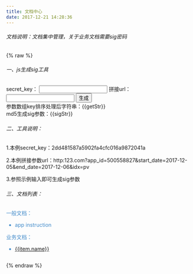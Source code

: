 ```yaml
---
title: 文档中心
date: 2017-12-21 14:28:36
---
```

###### 文档说明：文档集中管理，关于业务文档需要sig密码
{% raw %}
<div id="app">
<h6>一、js生成sig工具</h6>
<div>
<label>secret_key：</label>
<input type="text" v-model="use_key"/>
<label>拼接url：</label>
<input type="text" v-model="use_text"/>
<button @click="commit">生成</button>
<div><span>参数数组key排序处理后字符串：</span>{{getStr}}</div>
<div><span>md5生成sig参数：</span>{{sigStr}}</div>
</div>
<h6>二、工具说明：</h6>
<p>1.本例secret_key：2dd481587a5902fa4cfc016a9872041a</p>
<p>2.本例拼接参数url：http:123.com?app_id=500558827&start_date=2017-12-05&end_date=2017-12-06&idx=pv</p>
<p>3.参照示例输入即可生成sig参数</p>
<h6>三、文档列表：</h6>
<div style="overflow:hidden;zoom:1;color:#428bca">
	<div class="use_left">
		<div>一般文档：</div>
		<ul>
			<li>app instruction</li>
		</ul>
	</div>
	<div class="use_right">
		<div>业务文档：</div>
		<ul>
			<li v-for="(item,index) in items" @click="showPage(index)"><a href="javascript:void(0)" :id="'right'+index">{{item.name}}</a></li>
		</ul>
	</div>
</div>

</div>
<script src="../js/static/lib/vue.js"></script>
<script src="http://cdn.bootcss.com/blueimp-md5/1.1.0/js/md5.js"></script>
<script src="../js/static/use.js"></script>

{% endraw %}



